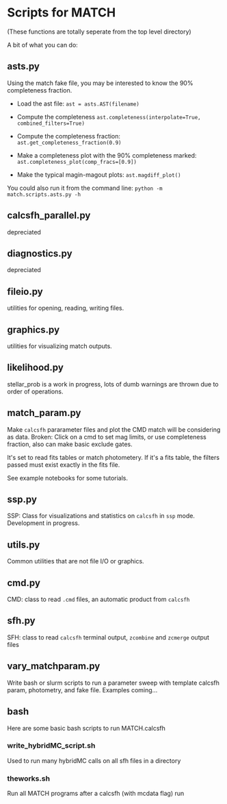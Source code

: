 # Scripts for MATCH

(These functions are totally seperate from the top level directory)

A bit of what you can do:

## asts.py
Using the match fake file, you may be interested to know the 90% completeness
fraction.

- Load the ast file:
`ast = asts.AST(filename)`
- Compute the completeness
`ast.completeness(interpolate=True, combined_filters=True)`
- Compute the completeness fraction:
`ast.get_completeness_fraction(0.9)`

- Make a completeness plot with the 90% completeness marked:
`ast.completeness_plot(comp_fracs=[0.9])`

- Make the typical magin-magout plots:
`ast.magdiff_plot()`

You could also run it from the command line:
`python -m match.scripts.asts.py -h`


## calcsfh_parallel.py
depreciated

## diagnostics.py
depreciated

## fileio.py
utilities for opening, reading, writing files.

## graphics.py
utilities for visualizing match outputs.

## likelihood.py
stellar_prob is a work in progress, lots of dumb warnings are thrown due to order of operations.

## match_param.py
Make `calcsfh` pararameter files and plot the CMD match will be considering as data.
Broken: Click on a cmd to set mag limits, or use completeness fraction, also can make basic exclude gates.

It's set to read fits tables or match photometery. If it's a fits table, the
filters passed must exist exactly in the fits file.

See example notebooks for some tutorials.

## ssp.py
SSP: Class for visualizations and statistics on `calcsfh` in `ssp` mode. Development in progress.

## utils.py
Common utilities that are not file I/O or graphics.

## cmd.py
CMD: class to read `.cmd` files, an automatic product from `calcsfh`

## sfh.py
SFH: class to read `calcsfh` terminal output, `zcombine` and `zcmerge` output files

## vary_matchparam.py
Write bash or slurm scripts to run a parameter sweep with template calcsfh param, photometry, and fake file. Examples coming... 

## bash
Here are some basic bash scripts to run MATCH.calcsfh

### write_hybridMC_script.sh
Used to run many hybridMC calls on all sfh files in a directory

### theworks.sh
Run all MATCH programs after a calcsfh (with mcdata flag) run
